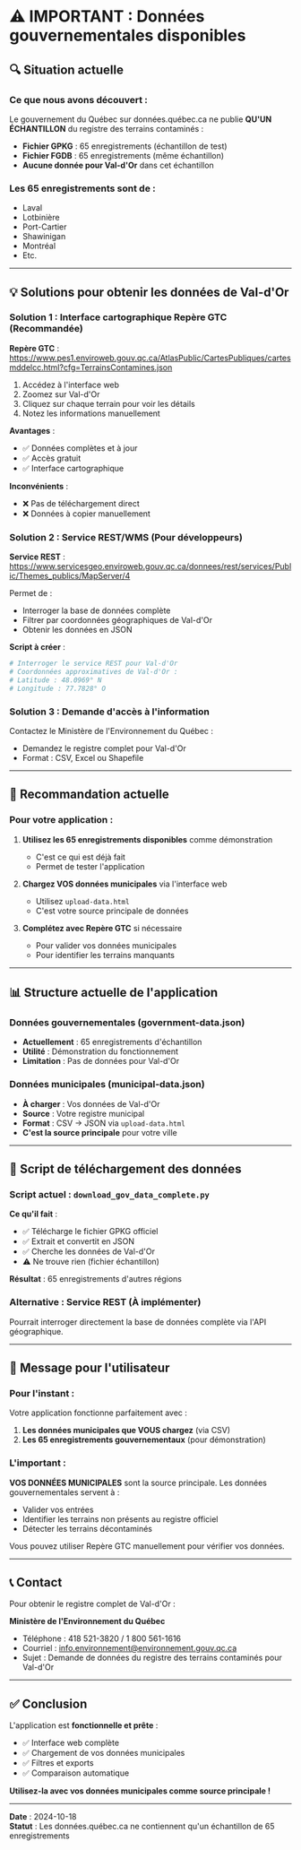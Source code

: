 # ⚠️ IMPORTANT : Données gouvernementales disponibles

## 🔍 Situation actuelle

### Ce que nous avons découvert :

Le gouvernement du Québec sur données.québec.ca ne publie **QU'UN ÉCHANTILLON** du registre des terrains contaminés :

- **Fichier GPKG** : 65 enregistrements (échantillon de test)
- **Fichier FGDB** : 65 enregistrements (même échantillon)
- **Aucune donnée pour Val-d'Or** dans cet échantillon

### Les 65 enregistrements sont de :
- Laval
- Lotbinière
- Port-Cartier
- Shawinigan
- Montréal
- Etc.

---

## 💡 Solutions pour obtenir les données de Val-d'Or

### Solution 1 : Interface cartographique Repère GTC (Recommandée)

**Repère GTC** : https://www.pes1.enviroweb.gouv.qc.ca/AtlasPublic/CartesPubliques/cartesmddelcc.html?cfg=TerrainsContamines.json

1. Accédez à l'interface web
2. Zoomez sur Val-d'Or
3. Cliquez sur chaque terrain pour voir les détails
4. Notez les informations manuellement

**Avantages** :
- ✅ Données complètes et à jour
- ✅ Accès gratuit
- ✅ Interface cartographique

**Inconvénients** :
- ❌ Pas de téléchargement direct
- ❌ Données à copier manuellement

### Solution 2 : Service REST/WMS (Pour développeurs)

**Service REST** : https://www.servicesgeo.enviroweb.gouv.qc.ca/donnees/rest/services/Public/Themes_publics/MapServer/4

Permet de :
- Interroger la base de données complète
- Filtrer par coordonnées géographiques de Val-d'Or
- Obtenir les données en JSON

**Script à créer** :
```python
# Interroger le service REST pour Val-d'Or
# Coordonnées approximatives de Val-d'Or : 
# Latitude : 48.0969° N
# Longitude : 77.7828° O
```

### Solution 3 : Demande d'accès à l'information

Contactez le Ministère de l'Environnement du Québec :
- Demandez le registre complet pour Val-d'Or
- Format : CSV, Excel ou Shapefile

---

## 🎯 Recommandation actuelle

### Pour votre application :

1. **Utilisez les 65 enregistrements disponibles** comme démonstration
   - C'est ce qui est déjà fait
   - Permet de tester l'application

2. **Chargez VOS données municipales** via l'interface web
   - Utilisez `upload-data.html`
   - C'est votre source principale de données

3. **Complétez avec Repère GTC** si nécessaire
   - Pour valider vos données municipales
   - Pour identifier les terrains manquants

---

## 📊 Structure actuelle de l'application

### Données gouvernementales (government-data.json)
- **Actuellement** : 65 enregistrements d'échantillon
- **Utilité** : Démonstration du fonctionnement
- **Limitation** : Pas de données pour Val-d'Or

### Données municipales (municipal-data.json)
- **À charger** : Vos données de Val-d'Or
- **Source** : Votre registre municipal
- **Format** : CSV → JSON via `upload-data.html`
- **C'est la source principale** pour votre ville

---

## 🔄 Script de téléchargement des données

### Script actuel : `download_gov_data_complete.py`

**Ce qu'il fait** :
- ✅ Télécharge le fichier GPKG officiel
- ✅ Extrait et convertit en JSON
- ✅ Cherche les données de Val-d'Or
- ⚠️  Ne trouve rien (fichier échantillon)

**Résultat** : 65 enregistrements d'autres régions

### Alternative : Service REST (À implémenter)

Pourrait interroger directement la base de données complète via l'API géographique.

---

## 💬 Message pour l'utilisateur

### Pour l'instant :

Votre application fonctionne parfaitement avec :
1. **Les données municipales que VOUS chargez** (via CSV)
2. **Les 65 enregistrements gouvernementaux** (pour démonstration)

### L'important :

**VOS DONNÉES MUNICIPALES** sont la source principale. Les données gouvernementales servent à :
- Valider vos entrées
- Identifier les terrains non présents au registre officiel
- Détecter les terrains décontaminés

Vous pouvez utiliser Repère GTC manuellement pour vérifier vos données.

---

## 📞 Contact

Pour obtenir le registre complet de Val-d'Or :

**Ministère de l'Environnement du Québec**
- Téléphone : 418 521-3820 / 1 800 561-1616
- Courriel : info.environnement@environnement.gouv.qc.ca
- Sujet : Demande de données du registre des terrains contaminés pour Val-d'Or

---

## ✅ Conclusion

L'application est **fonctionnelle et prête** :
- ✅ Interface web complète
- ✅ Chargement de vos données municipales
- ✅ Filtres et exports
- ✅ Comparaison automatique

**Utilisez-la avec vos données municipales comme source principale !**

---

**Date** : 2024-10-18  
**Statut** : Les données.québec.ca ne contiennent qu'un échantillon de 65 enregistrements
